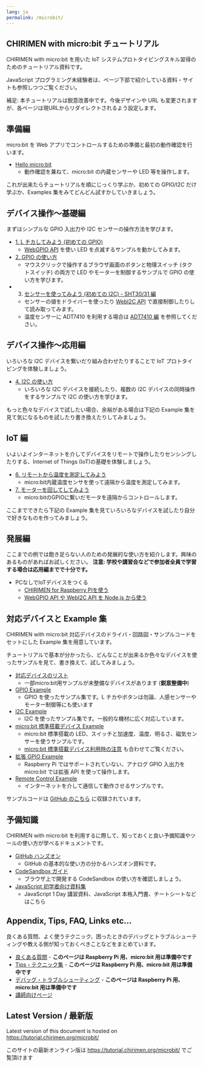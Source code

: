 ```yaml
---
lang: ja
permalink: /microbit/
---
```


## CHIRIMEN with micro:bit チュートリアル

CHIRIMEN with micro:bit を用いた IoT システムプロトタイピングスキル習得のためのチュートリアル資料です。

JavaScript プログラミング未経験者は、ページ下部で紹介している資料・サイトも参照しつつご覧ください。

補足: 本チュートリアルは鋭意改善中です。今後デザインや URL も変更されますが、各ページは現URLからリダイレクトされるよう設定します。

## 準備編

micro:bit を Web アプリでコントロールするための準備と最初の動作確認を行います。

- [Hello micro:bit](hello_microbit.md)
  - 動作確認を兼ねて、micro:bit の内蔵センサーや LED 等を操作します。

これが出来たらチュートリアルを順にじっくり学ぶか、初めての GPIO/I2C だけ学ぶか、Examples 集をみてどんどん試すかしていきましょう。

## デバイス操作～基礎編

まずはシンプルな GPIO 入出力や I2C センサーの操作方法を学びます。

- [1. L チカしてみよう (初めての GPIO)](GPIO_starter.md)<!-- section0.md -->
  - [WebGPIO API](http://browserobo.github.io/WebGPIO) を使い LED を点滅するサンプルを動かしてみます。
- [2. GPIO の使い方](GPIO_basic.md)<!-- section1.md -->
  - マウスクリックで操作するブラウザ画面のボタンと物理スイッチ (タクトスイッチ) の両方で LED やモーターを制御するサンプルで GPIO の使い方を学びます。
- 3. [センサーを使ってみよう (初めての I2C) - SHT30/31 編](I2C_starter_sht.md)<!-- section2.md -->
  - センサーの値をドライバーを使ったり [WebI2C API](http://browserobo.github.io/WebI2C) で直接制御したりして読み取ってみます。
  - 温度センサーに ADT7410 を利用する場合は [ADT7410 編](I2C_starter.md) を参照してください。

## デバイス操作～応用編

いろいろな I2C デバイスを繋いだり組み合わせたりすることで IoT プロトタイピングを体験しましょう。

- [4. I2C の使い方](I2C_basic.md)<!-- section3.md -->
  - いろいろな I2C デバイスを接続したり、複数の I2C デバイスの同時操作をするサンプルで I2C の使い方を学びます。

<!--
FIXME: 未作成・リンク切れ
  - Grove モジュールを使う場合は [I2C の使い方 Grove 編](grove.md) をご覧ください。
- [5. GPIO/I2C のまとめ](device_summary.md)
  - これまでの総括として GPIO と I2C の両方を組み合わせて動かしてみます。
-->

もっと色々なデバイスで試したい場合、余裕がある場合は下記の Example 集を見て気になるものを試したり書き換えたりしてみましょう。

## IoT 編

いよいよインターネットを介してデバイスをリモートで操作したりセンシングしたりする、Internet of Things (IoT)の基礎を体験しましょう。

- [6. リモートから温度を測定してみよう](IoT_sensing.md)
  - micro:bit内蔵温度センサを使って遠隔から温度を測定してみます。
- [7. モーターを回してしてみよう](IoT_actuate.md)
  - micro:bitのGPIOに繋いだモータを遠隔からコントロールします。

ここまでできたら下記の Example 集を見ていろいろなデバイスを試したり自分で好きなものを作ってみましょう。

## 発展編

ここまでの例では飽き足らない人のための発展的な使い方を紹介します。興味のあるものがあればお試しください。
**注意: 学校や講習会などで参加者全員で学習する場合は応用編までで十分です。**

- PCなしでIoTデバイスをつくる
  - [CHIRIMEN for Raspberry PIを使う](../raspi/readme.md)
  - [WebGPIO API や WebI2C API を Node.js から使う](../raspi/nodejs.md)


## 対応デバイスと Example 集

CHIRIMEN with micro:bit 対応デバイスのドライバ・回路図・サンプルコードをセットにした Example 集を用意しています。

チュートリアルで基本が分かったら、どんなことが出来るか色々なデバイスを使ったサンプルを見て、書き換えて、試してみましょう。

- [対応デバイスのリスト](../raspi/partslist.md)
  - 一部micro:bit用サンプルが未整備なデバイスがあります (**鋭意整備中**)
- [GPIO Example](https://chirimen.org/chirimen-micro-bit/examples/#gpio)
  - GPIO を使ったサンプル集です。L チカやボタンは勿論、人感センサーやモーター制御等にも使います
- [I2C Example](https://chirimen.org/chirimen-micro-bit/examples/#i2c)
  - I2C を使ったサンプル集です。一般的な機材に広く対応しています。
- [micro:bit 標準搭載デバイス Example](https://chirimen.org/chirimen-micro-bit/examples/#内蔵デバイス)
  - micro:bit 標準搭載の LED、スイッチと加速度、温度、明るさ、磁気センサーを使うサンプルです。
  - [micro:bit 標準搭載デバイス利用時の注意](https://chirimen.org/chirimen-micro-bit/guidebooks/features.html) も合わせてご覧ください。
- [拡張 GPIO Example](https://chirimen.org/chirimen-micro-bit/examples/#拡張gpio)
  - Raspberry Pi ではサポートされていない、アナログ GPIO 入出力を micro:bit では拡張 API を使って操作します。
- [Remote Control Example](https://chirimen.org/chirimen-micro-bit/examples/#リモートコントロール-relayserverjsを使います)
  - インターネットを介して通信して動作させるサンプルです。

サンプルコードは [GitHub のこちら](https://github.com/chirimen-oh/chirimen-micro-bit/tree/master/examples) に収録されています。

## 予備知識

CHIRIMEN with micro:bit を利用するに際して、知っておくと良い予備知識やツールの使い方が学べるドキュメントです。

- [GitHub ハンズオン](https://github.com/webiotmakers/github-handson)
  - GitHub の基本的な使い方の分かるハンズオン資料です。
- [CodeSandbox ガイド](https://csb-jp.github.io/)
  - ブラウザ上で開発する CodeSandbox の使い方を確認しましょう。
- [JavaScript 初学者向け資料集](/js/)
  - JavaScript 1 Day 講習資料、JavaScript 本格入門書、チートシートなどはこちら

## Appendix, Tips, FAQ, Links etc...

良くある質問、よく使うテクニック、困ったときのデバッグとトラブルシューティングや教える側が知っておくべきことなどをまとめています。

- [良くある質問](../raspi/faq.md) - **このページは Raspberry Pi 用、micro:bit 用は準備中です**
- [Tips・テクニック集](../raspi/tips.md) - **このページは Raspberry Pi 用、micro:bit 用は準備中です**
- [デバッグ・トラブルシューティング](../raspi/debug.md) - **このページは Raspberry Pi 用、micro:bit 用は準備中です**
- [講師向けページ](./teacher.md)

<div class="hide-on-production">
  <!-- tutorial.chirimen.org では hide-on-production クラスの中は表示されない -->

  ## Latest Version / 最新版

  Latest version of this document is hosted on https://tutorial.chirimen.org/microbit/

  このサイトの最新オンライン版は https://tutorial.chirimen.org/microbit/ でご覧頂けます
</div>


<!-- 今後、マルチリンガル対応は、webトランスレーションサービスを使うことにしたい
このディレクトリは、CHIRIMEN for microbit 用のチュートリアルが格納されています。
- [ENGLISH](en)
- [日本語](ja)
-->
